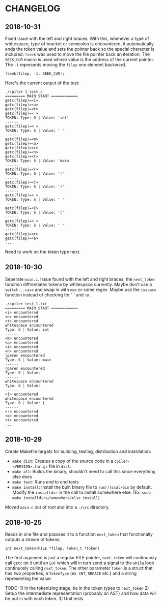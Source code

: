# CHANGELOG

## 2018-10-31

Fixed issue with the left and right braces. With this, whenever a type of whitespace, type of bracket or semicolon is encountered, it automatically ends the token value and sets the pointer back so the special character is included. `fseek` was used to move the file pointer back an iteration. The `SEEK_CUR` macro is used whose value is the address of the current pointer. The `-1` represents moving the `filep` one element backward.

    fseek(filep, -1, SEEK_CUR); 

Here's the current output of the test:

    ./cpiler 1.test.c
    ========= MAIN START ============
    getc(filep)=<i>
    getc(filep)=<n>
    getc(filep)=<t>
    getc(filep)=< >
    TOKEN: Type: 6 | Value: 'int'
    ------                     
    getc(filep)=< >
    TOKEN: Type: 6 | Value: ' '
    ------                     
    getc(filep)=<m>
    getc(filep)=<a>
    getc(filep)=<i>
    getc(filep)=<n>
    getc(filep)=<(>
    TOKEN: Type: 6 | Value: 'main'
    ------         
    getc(filep)=<(>
    TOKEN: Type: 6 | Value: '('     
    ------
    getc(filep)=<)>
    TOKEN: Type: 6 | Value: ')'
    ------
    getc(filep)=< >
    TOKEN: Type: 6 | Value: ' '
    ------
    getc(filep)=<{>
    TOKEN: Type: 6 | Value: '{'
    ------
    getc(filep)=< >
    TOKEN: Type: 6 | Value: ' '
    ------
    getc(filep)=<r>
    getc(filep)=<e>
    ...

Need to work on the token type next.

## 2018-10-30

Seperate `main.c`. Issue found with the left and right braces, the `next_token` function diffrentiates tokens by whitespace currently. Maybe don't use a `switch...case` and swap in with `mpc` or some regex. Maybe use the `isspace` function instead of checking for ' ' and `\n` .

    ./cpiler test_1.txt
    ========= MAIN START ============
    <i> encountered   
    <n> encountered
    <t> encountered
    whitespace encountered
    Type: 6 | Value: int
    ------         
    <m> encountered
    <a> encountered
    <i> encountered       
    <n> encountered        
    lparen encountered
    Type: 6 | Value: main
    ------                
    rparen encountered
    Type: 6 | Value:
    ------         
    whitespace encountered
    Type: 6 | Value:  
    ------
    <{> encountered         
    whitespace encountered           
    Type: 6 | Value: {      
    ------                                               
    <r> encountered
    <e> encountered    
    <t> encountered
    ...

## 2018-10-29

Create Makefile targets for building, testing, distribution and installation:

- `make dist`: Creates a copy of the source code in a `cpiler-<VERSION>.tar.gz` file in `dist`.
- `make all`: Builds the binary, shouldn't need to call this since everything else does
- `make test`: Runs end to end tests
- `make install`: Install the built binary file to `/usr/local/bin` by default. Modify the `installdir` in the call to install somewhere else. (Ex. `sudo make installdir=/somewhere/else install`)

Moved `main.c` out of root and into a `./src` directory.

## 2018-10-25

Reads in one file and passses it to a function `next_token` that functionally outputs a stream of tokens.

    int next_token(FILE *filep, Token_t *token)

The first argument is just a regular FILE pointer, `next_token` will continuosly call `getc` on it until an `EOF` which will in turn send a signal to the `while` loop continuosly calling `next_token`. The other parameter `token` is a struct that has two properties, a `TokenType` (ex. `INT`, `RBRACE` etc.) and a string representing the value.

TODO: 1) In the tokenizing stage, tie in the token types to `next_token` 2) Setup the intermediate representation (probably an AST) and how data will be put in with each token. 3) Unit tests
